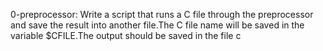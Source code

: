 0-preprocessor: Write a script that runs a C file through the preprocessor and save the result into another file.The C file name will be saved in the variable $CFILE.The output should be saved in the file c
